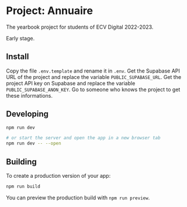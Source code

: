 # Project: Annuaire

The yearbook project for students of ECV Digital 2022-2023.

Early stage.

## Install

Copy the file `.env.template` and rename it in `.env`.
Get the Supabase API URL of the project and replace the variable `PUBLIC_SUPABASE_URL`.
Get the project API key on Supabase and replace the variable `PUBLIC_SUPABASE_ANON_KEY`.
Go to someone who knows the project to get these informations.


## Developing

```bash
npm run dev

# or start the server and open the app in a new browser tab
npm run dev -- --open
```

## Building

To create a production version of your app:

```bash
npm run build
```

You can preview the production build with `npm run preview`.

